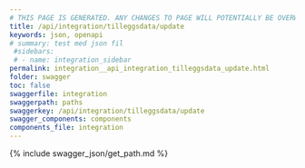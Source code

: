 ```yaml
---
# THIS PAGE IS GENERATED. ANY CHANGES TO PAGE WILL POTENTIALLY BE OVERWRITTEN.
title: /api/integration/tilleggsdata/update
keywords: json, openapi
# summary: test med json fil
 #sidebars: 
 # - name: integration_sidebar
permalink: integration__api_integration_tilleggsdata_update.html
folder: swagger
toc: false
swaggerfile: integration
swaggerpath: paths
swaggerkey: /api/integration/tilleggsdata/update
swagger_components: components
components_file: integration
---
```

{% include swagger_json/get_path.md %}
